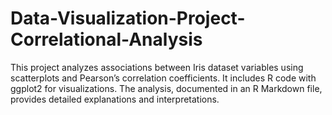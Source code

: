 # Data-Visualization-Project-Correlational-Analysis
This project analyzes associations between Iris dataset variables using scatterplots and Pearson’s correlation coefficients. It includes R code with ggplot2 for visualizations. The analysis, documented in an R Markdown file, provides detailed explanations and interpretations.
